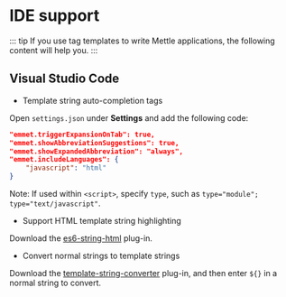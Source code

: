 # IDE support

::: tip
If you use tag templates to write Mettle applications, the following content will help you.
:::

## Visual Studio Code

- Template string auto-completion tags

Open `settings.json` under **Settings** and add the following code:

```json
"emmet.triggerExpansionOnTab": true,
"emmet.showAbbreviationSuggestions": true,
"emmet.showExpandedAbbreviation": "always",
"emmet.includeLanguages": {
    "javascript": "html"
}
```

Note: If used within `<script>`, specify `type`, such as `type="module"; type="text/javascript"`.

- Support HTML template string highlighting

Download the [es6-string-html](https://marketplace.visualstudio.com/items?itemName=Tobermory.es6-string-html) plug-in.

- Convert normal strings to template strings

Download the [template-string-converter](https://marketplace.visualstudio.com/items?itemName=meganrogge.template-string-converter) plug-in, and then enter `${}` in a normal string to convert.
